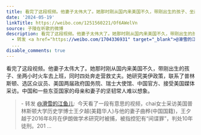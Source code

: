 ```yaml
---
title: 看完了这段视频。他妻子太伟大了。她那时刚从国内来美国不久，带刚出生的孩子、坐两小时火车去上班，同时四处奔走营救丈夫。她研究美伊政策，联系了普林斯顿、选...
date: '2024-05-19'
linkTitle: https://weibo.com/1251560221/Of6AWelVn
source: 子陵在听歌的微博
description: 看完了这段视频。他妻子太伟大了。她那时刚从国内来美国不久，带刚出生的孩子、坐两小时火车去上班，同时四处奔走营救丈夫。她研究美伊政策，联系了普林斯顿、选区众议员、美国两届政府国务院、瑞士大使馆、中国官方、接受美国媒体采访。中国和一些东亚国家的母亲和妻子的坚韧常人难以想象。<br><blockquote>
  - 转发 <a href="https://weibo.com/1704336931" target="_blank">@滑雪的江鱼儿</a>: 今天看了一段有意思的视频，chai女士采访美国普林斯顿大学历史学博士王夕越(美籍华人)与他的妻子曲桦(中国国籍)，王夕越于2016年8月在伊朗做学术研究时被捕，被指控犯有“间谍罪”，判处10年徒刑。201
  ...
disable_comments: true
---
```

看完了这段视频。他妻子太伟大了。她那时刚从国内来美国不久，带刚出生的孩子、坐两小时火车去上班，同时四处奔走营救丈夫。她研究美伊政策，联系了普林斯顿、选区众议员、美国两届政府国务院、瑞士大使馆、中国官方、接受美国媒体采访。中国和一些东亚国家的母亲和妻子的坚韧常人难以想象。<br><blockquote> - 转发 <a href="https://weibo.com/1704336931" target="_blank">@滑雪的江鱼儿</a>: 今天看了一段有意思的视频，chai女士采访美国普林斯顿大学历史学博士王夕越(美籍华人)与他的妻子曲桦(中国国籍)，王夕越于2016年8月在伊朗做学术研究时被捕，被指控犯有“间谍罪”，判处10年徒刑。201 ...
